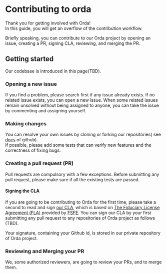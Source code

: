 # Contributing to orda

Thank you for getting involved with Orda!  
In this guide, you will get an overflow of the contribution workflow.

Briefly speaking, you can contribute to our Orda project by opening an issue, creating a PR, signing CLA, reviewing, and
merging the PR.

## Getting started

Our codebase is introduced in this page(TBD).

### Opening a new issue

If you find a problem, please search first if any issue already exists.
If no related issue exists, you can open a new issue.
When some related issues remain unsolved without being assigned to anyone, you can take the issue by commenting and
assigning yourself.

### Making changes

You can resolve your own issues by cloning or forking our repositories(
see [docs](https://docs.github.com/en/desktop/contributing-and-collaborating-using-github-desktop/adding-and-cloning-repositories/cloning-and-forking-repositories-from-github-desktop)
of github).  
If possible, please add some tests that can verify new features and the correctness of fixing bugs.

### Creating a pull request (PR)

Pull requests are compulsory with a few exceptions. Before submitting any pull request, please make sure if all the
existing tests are passed.

#### Signing the CLA

If you are going to be contributing to Orda for the first time, please take a second to read and sign [our CLA](CLA.md),
which is based on [The Fiduciary License Agreement (FLA)](https://contributoragreements.org/about.html) provided
by [FSFE](https://fsfe.org/).
You can sign our CLA by your first submitting any pull request to any repositories of Orda project as follows (TBD).

Your signature, containing your Github id, is stored in our private repository of Orda project.

### Reviewing and Merging your PR

We, some authorized reviewers, are going to review your PRs, and to merge them.


